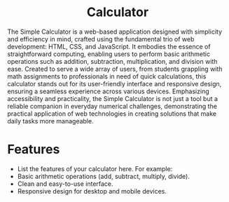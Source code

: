 <h1 align="center">Calculator</h1>

The Simple Calculator is a web-based application designed with simplicity and efficiency in mind, crafted using the fundamental trio of web development: HTML, CSS, and JavaScript. It embodies the essence of straightforward computing, enabling users to perform basic arithmetic operations such as addition, subtraction, multiplication, and division with ease. Created to serve a wide array of users, from students grappling with math assignments to professionals in need of quick calculations, this calculator stands out for its user-friendly interface and responsive design, ensuring a seamless experience across various devices. Emphasizing accessibility and practicality, the Simple Calculator is not just a tool but a reliable companion in everyday numerical challenges, demonstrating the practical application of web technologies in creating solutions that make daily tasks more manageable.
# Features
 - List the features of your calculator here. For example:
 - Basic arithmetic operations (add, subtract, multiply, divide).
 - Clean and easy-to-use interface.
 - Responsive design for desktop and mobile devices.
